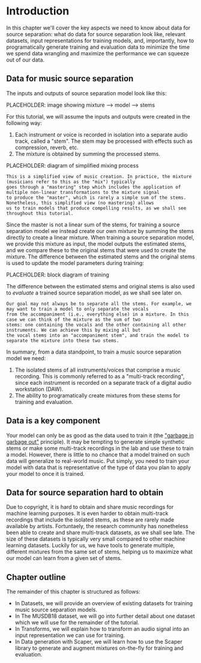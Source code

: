 # Introduction

In this chapter we'll cover the key aspects we need to know about data for source separation: what do data for source 
separation look like, relevant datasets, input representations for training models, and, importantly, how to programatically
generate training and evaluation data to minimize the time we spend data wrangling and maximize the performance we can squeeze
out of our data.

## Data for music source separation

The inputs and outputs of source separation model look like this:

PLACEHOLDER: image showing mixture --> model --> stems

For this tutorial, we will assume the inputs and outputs were created in the following way:
1. Each instrument or voice is recorded in isolation into a separate audio track, called a "stem". The stem may be 
processed with effects such as compression, reverb, etc.
2. The mixture is obtained by summing the processed stems.

PLACEHOLDER: diagram of simplified mixing process 

```{note}
This is a simplified view of music creation. In practice, the mixture (musicians refer to this as the "mix") typically 
goes through a "mastering" step which includes the application of multiple non-linear transformations to the mixture signal
to produce the "master", which is rarely a simple sum of the stems. Nonetheless, this simplified view (no mastering) allows 
us to train models that produce compelling results, as we shall see throughout this tutorial. 
```

Since the master is not a linear sum of the stems, for training a source separation model we instead create our own mixture 
by summing the stems directly to create a linear mixture. When training a source separation model, we provide this mixture 
as input, the model outputs the estimated stems, and we compare these to the original stems that were used to create the 
mixture. The difference between the estimated stems and the original stems is used to update the model parameters during 
training:

PLACEHOLDER: block diagram of training

The difference between the estimated stems and original stems is also used to *evaluate* a trained source separation model,
as we shall see later on.

```{note}
Our goal may not always be to separate all the stems. For example, we may want to train a model to only separate the vocals
from the accompaniment (i.e., everything else) in a mixture. In this case we can think of the mixture as the sum of two 
stems: one containing the vocals and the other containing all other instruments. We can achieve this by mixing all but 
the vocal stems into an "accompaniment stem", and train the model to separate the mixture into these two stems. 
```

In summary, from a data standpoint, to train a music source separation model we need:
1. The isolated stems of all instruments/voices that comprise a music recording. This is commonly referred to as a
"multi-track recording", since each instrument is recorded on a separate track of a digital audio workstation (DAW).
2. The ability to programatically create mixtures from these stems for training and evaluation.


## Data is a key component

Your model can only be as good as the data used to train it (the ["garbage in garbage 
out"](https://en.wikipedia.org/wiki/Garbage_in,_garbage_out) principle). It may be tempting to generate simple synthetic 
stems or make some multi-track recordings in the lab and use these to train a model. However, there is little to no chance 
that a model trained on such data will generalize to real-world music. Put simply, you need to train your model with data 
that is representative of the type of data you plan to apply your model to once it is trained.

## Data for source separation hard to obtain

Due to copyright, it is hard to obtain and share music recordings for machine learning purposes. It is even harder to obtain
multi-track recordings that include the isolated stems, as these are rarely made available by artists. Fortuntaely, the research
community has nonetheless been able to create and share multi-track datasets, as we shall see late. The size of these datasets
is typically very small compared to other machine learning datasets. Luckily for us, we have tools to generate multiple, 
different mixtures from the same set of stems, helping us to maximize what our model can learn from a given set of stems. 

## Chapter outline

The remainder of this chapter is structured as follows:
* In Datasets, we will provide an overview of existing datasets for training music source separation models.
* In The MUSDB18 dataset, we will go into further detail about one dataset which we will use for the remainder of the tutorial.
* In Transforms, we will explain how to transform an audio signal into an input representation we can use for training.
* In Data generation with Scaper, we will learn how to use the Scaper library to generate and augment mixtures on-the-fly
for training and evaluation. 
